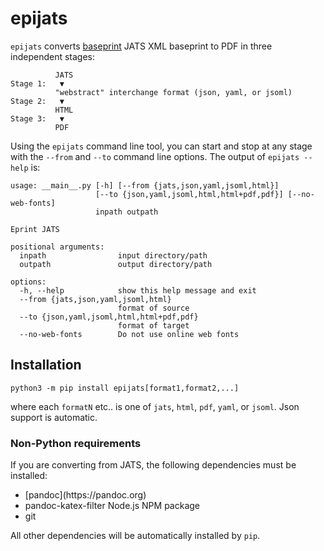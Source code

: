 epijats
=======

`epijats` converts [baseprint](https://baseprints.singlesource.pub)
JATS XML baseprint to PDF in three independent stages:

```
          JATS
Stage 1:   ▼
          "webstract" interchange format (json, yaml, or jsoml)
Stage 2:   ▼
          HTML
Stage 3:   ▼
          PDF
```

Using the `epijats` command line tool, you can start and stop at any stage with the
`--from` and `--to` command line options. The output of `epijats --help` is:

```
usage: __main__.py [-h] [--from {jats,json,yaml,jsoml,html}]
                   [--to {json,yaml,jsoml,html,html+pdf,pdf}] [--no-web-fonts]
                   inpath outpath

Eprint JATS

positional arguments:
  inpath                input directory/path
  outpath               output directory/path

options:
  -h, --help            show this help message and exit
  --from {jats,json,yaml,jsoml,html}
                        format of source
  --to {json,yaml,jsoml,html,html+pdf,pdf}
                        format of target
  --no-web-fonts        Do not use online web fonts
```


Installation
------------

```
python3 -m pip install epijats[format1,format2,...]
```
where each `formatN` etc.. is one of `jats`, `html`, `pdf`, `yaml`, or `jsoml`.
Json support is automatic.


### Non-Python requirements

If you are converting from JATS, the following dependencies must be installed:

<ul>
  <li> [pandoc](https://pandoc.org)
  <li> pandoc-katex-filter Node.js NPM package
  <li> git
</ul>

All other dependencies will be automatically installed by `pip`.
